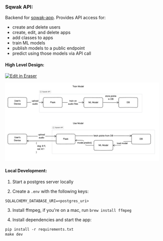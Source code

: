 ### Sqwak API:

Backend for [sqwak-app](https://github.com/dharness/sqwak-app).
Provides API access for:

- create and delete users
- create, edit, and delete apps
- add classes to apps
- train ML models
- publish models to a public endpoint
- predict using those models via API call

#### High Level Design:

<p><a target="_blank" href="https://app.eraser.io/workspace/1k0UICeFcYJiaY16UIHC?origin=share" id="edit-in-eraser-github-link"><img width="120" alt="Edit in Eraser" src="https://firebasestorage.googleapis.com/v0/b/second-petal-295822.appspot.com/o/images%2Fgithub%2FOpen%20in%20Eraser.svg?alt=media&amp;token=968381c8-a7e7-472a-8ed6-4a6626da5501"></a></p>

<!--- Eraser file: https://app.eraser.io/workspace/1k0UICeFcYJiaY16UIHC --->

<img src="diagram.png" width="500">

#### Local Development:

1. Start a postgres server locally

2. Create a `.env` with the following keys:

```
SQLALCHEMY_DATABASE_URI=<postgres_uri>
```

3. Install ffmpeg, if you're on a mac, run `brew install ffmpeg`

4. Install dependencies and start the app:

```
pip install -r requirements.txt
make dev
```
